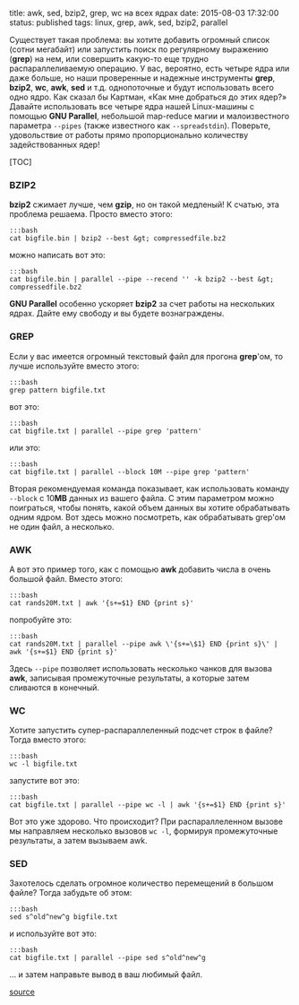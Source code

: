 title: awk, sed, bzip2, grep, wc на всех ядрах
date: 2015-08-03 17:32:00
status: published
tags: linux, grep, awk, sed, bzip2, parallel

Существует такая проблема: вы хотите добавить огромный список (сотни мегабайт) или запустить поиск по регулярному выражению (**grep**) на нем, или совершить какую-то еще трудно распараллеливаемую операцию. У вас, вероятно, есть четыре ядра или даже больше, но наши проверенные и надежные инструменты **grep**, **bzip2**, **wc**, **awk**, **sed** и т.д. однопоточные и будут использовать всего одно ядро. Как сказал бы Картман, «Как мне добраться до этих ядер?» Давайте использовать все четыре ядра нашей Linux-машины с помощью **GNU Parallel**, небольшой map-reduce магии и малоизвестного параметра `--pipes` (также известного как `--spreadstdin`). Поверьте, удовольствие от работы прямо пропорционально количеству задействованных ядер!

[TOC]

### BZIP2

**bzip2** сжимает лучше, чем **gzip**, но он такой медленый! К счатью, эта проблема решаема. Просто вместо этого:

    :::bash
    cat bigfile.bin | bzip2 --best &gt; compressedfile.bz2

можно написать вот это:

    :::bash
    cat bigfile.bin | parallel --pipe --recend '' -k bzip2 --best &gt; compressedfile.bz2

**GNU Parallel** особенно ускоряет **bzip2** за счет работы на нескольких ядрах. Дайте ему свободу и вы будете вознаграждены.

### GREP

Если у вас имеется огромный текстовый файл для прогона **grep**'ом, то лучше используйте вместо этого:

    :::bash
    grep pattern bigfile.txt

вот это:
    
    :::bash
    cat bigfile.txt | parallel --pipe grep 'pattern'

или это:

    :::bash
    cat bigfile.txt | parallel --block 10M --pipe grep 'pattern'

Вторая рекомендуемая команда показывает, как использовать команду `--block` с 10**MB** данных из вашего файла. С этим параметром можно поиграться, чтобы понять, какой объем данных вы хотите обрабатывать одним ядром. Вот здесь можно посмотреть, как обрабатывать grep'ом не один файл, а несколько.

### AWK

А вот это пример того, как с помощью **awk** добавить числа в очень большой файл. Вместо этого:

    :::bash
    cat rands20M.txt | awk '{s+=$1} END {print s}'

попробуйте это:

    :::bash
    cat rands20M.txt | parallel --pipe awk \'{s+=\$1} END {print s}\' | awk '{s+=$1} END {print s}'

Здесь `--pipe` позволяет использовать несколько чанков для вызова **awk**, записывая промежуточные результаты, а которые затем сливаются в конечный.

### WC

Хотите запустить супер-распараллеленный подсчет строк в файле? Тогда вместо этого:
    
    :::bash
    wc -l bigfile.txt

запустите вот это:

    :::bash
    cat bigfile.txt | parallel --pipe wc -l | awk '{s+=$1} END {print s}'


Вот это уже здорово. Что происходит? При распараллеленном вызове мы направляем несколько вызовов `wc -l`, формируя промежуточные результаты, а затем вызываем awk.

### SED

Захотелось сделать огромное количество перемещений в большом файле? Тогда забудьте об этом:

    :::bash
    sed s^old^new^g bigfile.txt

и используйте вот это:

    :::bash
    cat bigfile.txt | parallel --pipe sed s^old^new^g

... и затем направьте вывод в ваш любимый файл.

[source](http://www.rankfocus.com/use-cpu-cores-linux-commands/)
